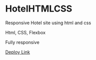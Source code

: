 # HotelHTMLCSS
Responsive Hotel site using html and css

Html, CSS, Flexbox

Fully responsive

[Deploy Link](https://mgamatero.github.io/HotelHTMLCSS)
